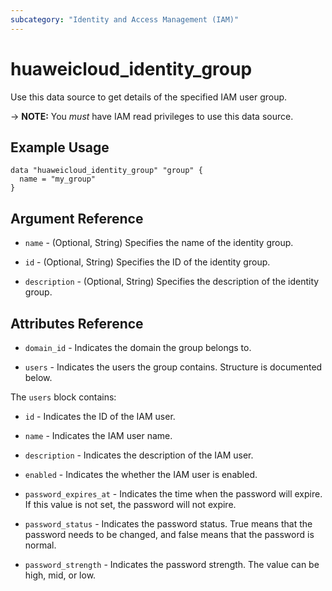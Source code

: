 ```yaml
---
subcategory: "Identity and Access Management (IAM)"
---
```


# huaweicloud_identity_group

Use this data source to get details of the specified IAM user group.

-> **NOTE:** You *must* have IAM read privileges to use this data source.

## Example Usage

```hcl
data "huaweicloud_identity_group" "group" {
  name = "my_group"
}
```

## Argument Reference

* `name` - (Optional, String) Specifies the name of the identity group.

* `id` - (Optional, String) Specifies the ID of the identity group.

* `description` - (Optional, String) Specifies the description of the identity group.

## Attributes Reference

* `domain_id` - Indicates the domain the group belongs to.

* `users` - Indicates the users the group contains. Structure is documented below.

The `users` block contains:

* `id` - Indicates the ID of the IAM user.

* `name` - Indicates the IAM user name.

* `description` - Indicates the description of the IAM user.

* `enabled` - Indicates the whether the IAM user is enabled.

* `password_expires_at` - Indicates the time when the password will expire.
  If this value is not set, the password will not expire.

* `password_status` - Indicates the password status. True means that the password needs to be changed,
  and false means that the password is normal.

* `password_strength` - Indicates the password strength. The value can be high, mid, or low.
